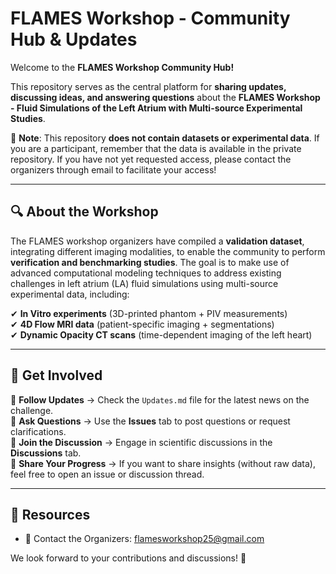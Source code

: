 # FLAMES Workshop - Community Hub & Updates

Welcome to the **FLAMES Workshop Community Hub!**  

This repository serves as the central platform for **sharing updates, discussing ideas, and answering questions** about the **FLAMES Workshop - Fluid Simulations of the Left Atrium with Multi-source Experimental Studies**.  

🚨 **Note**: This repository **does not contain datasets or experimental data**. If you are a participant, remember that the data is available in the private repository. If you have not yet requested access, please contact the organizers through email to facilitate your access!  

---

## 🔍 **About the Workshop**  

The FLAMES workshop organizers have compiled a **validation dataset**, integrating different imaging modalities, to enable the community to perform **verification and benchmarking studies**. The goal is to make use of advanced computational modeling techniques to address existing challenges in left atrium (LA) fluid simulations using multi-source experimental data, including: 

✔ **In Vitro experiments** (3D-printed phantom + PIV measurements)  
✔ **4D Flow MRI data** (patient-specific imaging + segmentations)  
✔ **Dynamic Opacity CT scans** (time-dependent imaging of the left heart)  

---

## 📢 **Get Involved**  

🔹 **Follow Updates** → Check the `Updates.md` file for the latest news on the challenge.  
🔹 **Ask Questions** → Use the **Issues** tab to post questions or request clarifications.  
🔹 **Join the Discussion** → Engage in scientific discussions in the **Discussions** tab.  
🔹 **Share Your Progress** → If you want to share insights (without raw data), feel free to open an issue or discussion thread.  

---

## 📌 **Resources**  

- 📧 Contact the Organizers: flamesworkshop25@gmail.com 

We look forward to your contributions and discussions! 🚀
